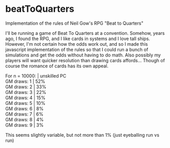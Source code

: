 # beatToQuarters
Implementation of the rules of Neil Gow's RPG "Beat to Quarters"

I'll be running a game of Beat To Quarters at a convention.  Somehow, years ago, I found the RPG, and I like cards in systems and I love tall ships.  However, I'm not certain how the odds work out, and so I made this javascript implementation of the rules so that I could run a bunch of simulations and get the odds without having to do math.  Also possibly my players will want quicker resolution than drawing cards affords...  Though of course the romance of cards has its own appeal.  

For n = 10000: | unskilled PC  
GM draws: 1 | 52%  
GM draws: 2 | 33%  
GM draws: 3 | 22%  
GM draws: 4 | 15%  
GM draws: 5 | 10%  
GM draws: 6 | 8%  
GM draws: 7 | 6%  
GM draws: 8 | 4%  
GM draws: 9 | 3%  
  
This seems slightly variable, but not more than 1% (just eyeballing run vs run)
